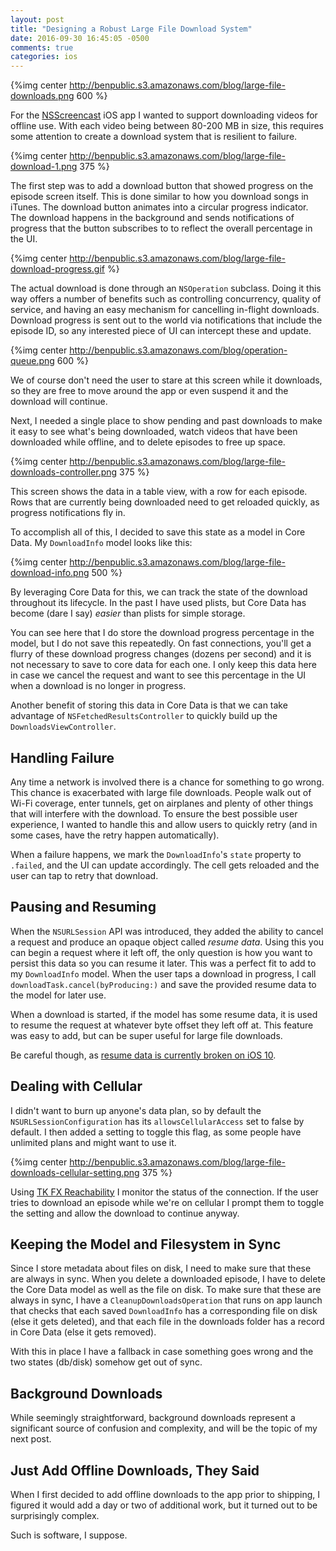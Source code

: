 ```yaml
---
layout: post
title: "Designing a Robust Large File Download System"
date: 2016-09-30 16:45:05 -0500
comments: true
categories: ios
---
```


{%img center http://benpublic.s3.amazonaws.com/blog/large-file-downloads.png 600 %}

For the [NSScreencast](http://nsscreencast.com) iOS app I wanted to support downloading videos for offline use. With each video being between 80-200 MB in size, this requires some attention to create a download system that is resilient to failure.

<!-- more -->

{%img center http://benpublic.s3.amazonaws.com/blog/large-file-download-1.png 375 %}

The first step was to add a download button that showed progress on the episode screen itself. This is done similar to how you download songs in iTunes. The download button animates into a circular progress indicator. The download happens in the background and sends notifications of progress that the button subscribes to to reflect the overall percentage in the UI.

{%img center http://benpublic.s3.amazonaws.com/blog/large-file-download-progress.gif %}


The actual download is done through an `NSOperation` subclass. Doing it this way offers a number of benefits such as controlling concurrency, quality of service, and having an easy mechanism for cancelling in-flight downloads. Download progress is sent out to the world via notifications that include the episode ID, so any interested piece of UI can intercept these and update.

{%img center http://benpublic.s3.amazonaws.com/blog/operation-queue.png 600 %}

We of course don't need the user to stare at this screen while it downloads, so they are free to move around the app or even suspend it and the download will continue.

Next, I needed a single place to show pending and past downloads to make it easy to see what's being downloaded, watch videos that have been downloaded while offline, and to delete episodes to free up space.

{%img center http://benpublic.s3.amazonaws.com/blog/large-file-downloads-controller.png 375 %}

This screen shows the data in a table view, with a row for each episode. Rows that are currently being downloaded need to get reloaded quickly, as progress notifications fly in.

To accomplish all of this, I decided to save this state as a model in Core Data.  My `DownloadInfo` model looks like this:

{%img center http://benpublic.s3.amazonaws.com/blog/large-file-download-info.png 500 %}

By leveraging Core Data for this, we can track the state of the download throughout its lifecycle. In the past I have used plists, but Core Data has become (dare I say) _easier_ than plists for simple storage.

You can see here that I do store the download progress percentage in the model, but I do not save this repeatedly. On fast connections, you'll get a flurry of these download progress changes (dozens per second) and it is not necessary to save to core data for each one. I only keep this data here in case we cancel the request and want to see this percentage in the UI when a download is no longer in progress.

Another benefit of storing this data in Core Data is that we can take advantage of `NSFetchedResultsController` to quickly build up the `DownloadsViewController`.

## Handling Failure

Any time a network is involved there is a chance for something to go wrong. This chance is exacerbated with large file downloads. People walk out of Wi-Fi coverage, enter tunnels, get on airplanes and plenty of other things that will interfere with the download. To ensure the best possible user experience, I wanted to handle this and allow users to quickly retry (and in some cases, have the retry happen automatically).

When a failure happens, we mark the `DownloadInfo`'s `state` property to `.failed`, and the UI can update accordingly. The cell gets reloaded and the user can tap to retry that download.

## Pausing and Resuming

When the `NSURLSession` API was introduced, they added the ability to cancel a request and produce an opaque object called _resume data_. Using this you can begin a request where it left off, the only question is how you want to persist this data so you can resume it later. This was a perfect fit to add to my `DownloadInfo` model.  When the user taps a download in progress, I call `downloadTask.cancel(byProducing:)` and save the provided resume data to the model for later use.

When a download is started, if the model has some resume data, it is used to resume the request at whatever byte offset they left off at. This feature was easy to add, but can be super useful for large file downloads.

Be careful though, as [resume data is currently broken on iOS 10](http://benscheirman.com/2016/09/resume-data-broken-in-ios-10/).

## Dealing with Cellular

I didn't want to burn up anyone's data plan, so by default the `NSURLSessionConfiguration` has its `allowsCellularAccess` set to false by default. I then added a setting to toggle this flag, as some people have unlimited plans and might want to use it.

{%img center http://benpublic.s3.amazonaws.com/blog/large-file-downloads-cellular-setting.png 375 %}

Using [TK FX Reachability](https://github.com/nicklockwood/FXReachability) I monitor the status of the connection. If the user tries to download an episode while we're on cellular I prompt them to toggle the setting and allow the download to continue anyway.

## Keeping the Model and Filesystem in Sync

Since I store metadata about files on disk, I need to make sure that these are always in sync. When you delete a downloaded episode, I have to delete the Core Data model as well as the file on disk. To make sure that these are always in sync, I have a `CleanupDownloadsOperation` that runs on app launch that checks that each saved `DownloadInfo` has a corresponding file on disk (else it gets deleted), and that each file in the downloads folder has a record in Core Data (else it gets removed).

With this in place I have a fallback in case something goes wrong and the two states (db/disk) somehow get out of sync.

## Background Downloads

While seemingly straightforward, background downloads represent a significant source of confusion and complexity, and will be the topic of my next post.

## Just Add Offline Downloads, They Said

When I first decided to add offline downloads to the app prior to shipping, I figured it would add a day or two of additional work, but it turned out to be surprisingly complex.

Such is software, I suppose.
